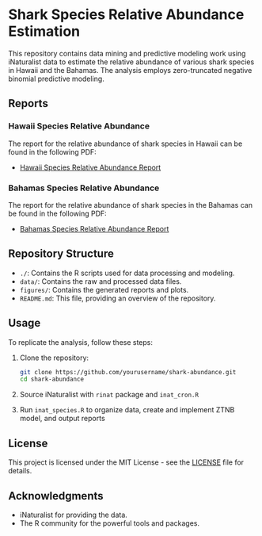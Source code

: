 # Shark Species Relative Abundance Estimation

This repository contains data mining and predictive modeling work using iNaturalist data to estimate the relative abundance of various shark species in Hawaii and the Bahamas. The analysis employs zero-truncated negative binomial predictive modeling.

## Reports

### Hawaii Species Relative Abundance

The report for the relative abundance of shark species in Hawaii can be found in the following PDF:

- [Hawaii Species Relative Abundance Report](figures/Hawaii_species_relative_abundance.pdf)

### Bahamas Species Relative Abundance

The report for the relative abundance of shark species in the Bahamas can be found in the following PDF:

- [Bahamas Species Relative Abundance Report](figures/Bahamas_species_relative_abundance.pdf)

## Repository Structure

- `./`: Contains the R scripts used for data processing and modeling.
- `data/`: Contains the raw and processed data files.
- `figures/`: Contains the generated reports and plots.
- `README.md`: This file, providing an overview of the repository.

## Usage

To replicate the analysis, follow these steps:

1. Clone the repository:
    ```bash
    git clone https://github.com/yourusername/shark-abundance.git
    cd shark-abundance
    ```
2. Source iNaturalist with `rinat` package and `inat_cron.R` 

3. Run `inat_species.R` to organize data, create and implement ZTNB model, and output reports

## License

This project is licensed under the MIT License - see the [LICENSE](LICENSE) file for details.

## Acknowledgments

- iNaturalist for providing the data.
- The R community for the powerful tools and packages.
